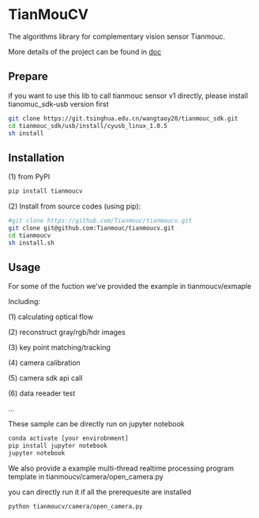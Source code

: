 # TianMouCV

The algorithms library for complementary vision sensor Tianmouc.

More details of the project can be found in [doc](http://www.tianmouc.cn:38325)


## Prepare

if you want to use this lib to call tianmouc sensor v1 directly, please install tianomuc_sdk-usb version first

```bash
git clone https://git.tsinghua.edu.cn/wangtaoy20/tianmouc_sdk.git
cd tianmouc_sdk/usb/install/cyusb_linux_1.0.5
sh install
```

## Installation

(1) from PyPI

```bash
pip install tianmoucv
```

(2) Install from source codes (using pip):

```bash
#git clone https://github.com/Tianmouc/tianmoucv.git
git clone git@github.com:Tianmouc/tianmoucv.git
cd tianmoucv
sh install.sh
```

## Usage

For some of the fuction we've provided the example in tianmoucv/exmaple

Including:

(1) calculating optical flow

(2) reconstruct gray/rgb/hdr images

(3) key point matching/tracking

(4) camera calibration

(5) camera sdk api call

(6) data reeader test

...

These sample can be directly run on jupyter notebook

```bash
conda activate [your envirobnment]
pip install jupyter notebook
jupyter notebook
```

We also provide a example multi-thread realtime processing program template in tianmoucv/camera/open_camera.py

you can directly run it if all the prerequesite are installed

```bash
python tianmoucv/camera/open_camera.py
```


